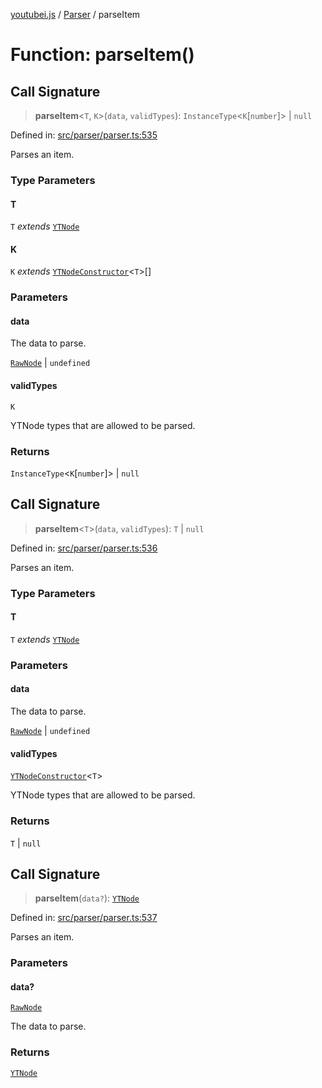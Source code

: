 [youtubei.js](../../../../README.md) / [Parser](../README.md) / parseItem

# Function: parseItem()

## Call Signature

> **parseItem**\<`T`, `K`\>(`data`, `validTypes`): `InstanceType`\<`K`\[`number`\]\> \| `null`

Defined in: [src/parser/parser.ts:535](https://github.com/LuanRT/YouTube.js/blob/0733f60b57877f6b8b87dfd5cc6195b5085f5c09/src/parser/parser.ts#L535)

Parses an item.

### Type Parameters

#### T

`T` *extends* [`YTNode`](../../Helpers/classes/YTNode.md)

#### K

`K` *extends* [`YTNodeConstructor`](../../Helpers/interfaces/YTNodeConstructor.md)\<`T`\>[]

### Parameters

#### data

The data to parse.

[`RawNode`](../../../../type-aliases/RawNode.md) | `undefined`

#### validTypes

`K`

YTNode types that are allowed to be parsed.

### Returns

`InstanceType`\<`K`\[`number`\]\> \| `null`

## Call Signature

> **parseItem**\<`T`\>(`data`, `validTypes`): `T` \| `null`

Defined in: [src/parser/parser.ts:536](https://github.com/LuanRT/YouTube.js/blob/0733f60b57877f6b8b87dfd5cc6195b5085f5c09/src/parser/parser.ts#L536)

Parses an item.

### Type Parameters

#### T

`T` *extends* [`YTNode`](../../Helpers/classes/YTNode.md)

### Parameters

#### data

The data to parse.

[`RawNode`](../../../../type-aliases/RawNode.md) | `undefined`

#### validTypes

[`YTNodeConstructor`](../../Helpers/interfaces/YTNodeConstructor.md)\<`T`\>

YTNode types that are allowed to be parsed.

### Returns

`T` \| `null`

## Call Signature

> **parseItem**(`data?`): [`YTNode`](../../Helpers/classes/YTNode.md)

Defined in: [src/parser/parser.ts:537](https://github.com/LuanRT/YouTube.js/blob/0733f60b57877f6b8b87dfd5cc6195b5085f5c09/src/parser/parser.ts#L537)

Parses an item.

### Parameters

#### data?

[`RawNode`](../../../../type-aliases/RawNode.md)

The data to parse.

### Returns

[`YTNode`](../../Helpers/classes/YTNode.md)
